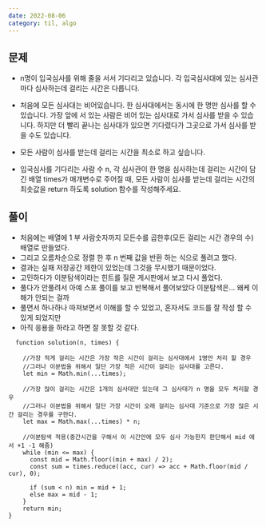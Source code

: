 ```yaml
---
date: 2022-08-06
category: til, algo
---
```


## 문제

- n명이 입국심사를 위해 줄을 서서 기다리고 있습니다. 각 입국심사대에 있는 심사관마다 심사하는데 걸리는 시간은 다릅니다.

- 처음에 모든 심사대는 비어있습니다. 한 심사대에서는 동시에 한 명만 심사를 할 수 있습니다. 가장 앞에 서 있는 사람은 비어 있는 심사대로 가서 심사를 받을 수 있습니다. 하지만 더 빨리 끝나는 심사대가 있으면 기다렸다가 그곳으로 가서 심사를 받을 수도 있습니다.

- 모든 사람이 심사를 받는데 걸리는 시간을 최소로 하고 싶습니다.

- 입국심사를 기다리는 사람 수 n, 각 심사관이 한 명을 심사하는데 걸리는 시간이 담긴 배열 times가 매개변수로 주어질 때, 모든 사람이 심사를 받는데 걸리는 시간의 최솟값을 return 하도록 solution 함수를 작성해주세요.

## 풀이

- 처음에는 배열에 1 부 사람숫자까지 모든수를 곱한후(모든 걸리는 시간 경우의 수)배열로 만들었다.
- 그리고 오름차순으로 정렬 한 후 n 번째 값을 반환 하는 식으로 풀려고 했다.
- 결과는 실패 저장공간 제한이 있었는데 그것을 무시했기 때문이었다.
- 고민하다가 이분탐색이라는 힌트를 질문 게시판에서 보고 다시 풀었다.
- 풀다가 안풀려서 아예 스포 풀이를 보고 반복해서 풀어보았다 이분탐색은... 왜케 이해가 안되는 걸까
- 풀면서 하나하나 따져보면서 이해를 할 수 있었고, 혼자서도 코드를 잘 작성 할 수 있게 되었지만
- 아직 응용을 하라고 하면 잘 못할 것 같다.

```
  function solution(n, times) {

    //가장 적게 걸리는 시간은 가장 작은 시간이 걸리는 심사대에서 1명만 처리 할 경우
    //그러나 이분법을 위해서 일단 가장 적은 시간이 걸리는 심사대를 고른다.
    let min = Math.min(...times);

    //가장 많이 걸리는 시간은 1개의 심사대만 있는데 그 심사대가 n 명을 모두 처리할 경우
    //그러나 이분법을 위해서 일단 가장 시간이 오래 걸리는 심사대 기준으로 가장 많은 시간 걸리는 경우를 구한다.
    let max = Math.max(...times) * n;

    //이분탐색 적용(중간시간을 구해서 이 시간안에 모두 심사 가능한지 판단해서 mid 에서 +1 -1 해줌)
    while (min <= max) {
      const mid = Math.floor((min + max) / 2);
      const sum = times.reduce((acc, cur) => acc + Math.floor(mid / cur), 0);

      if (sum < n) min = mid + 1;
      else max = mid - 1;
    }
    return min;
}
```
